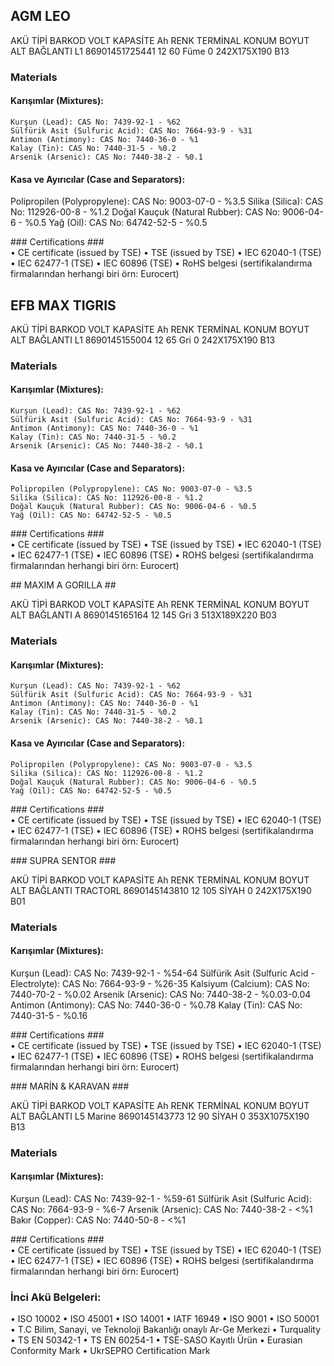 ## AGM LEO ##    
    
AKÜ TİPİ	BARKOD	VOLT	KAPASİTE Ah	RENK	TERMİNAL KONUM	BOYUT 	ALT BAĞLANTI
L1	86901451725441	12	60	Füme	0	242X175X190	B13

### Materials ###
#### Karışımlar (Mixtures): ####
    Kurşun (Lead): CAS No: 7439-92-1 - %62
    Sülfürik Asit (Sulfuric Acid): CAS No: 7664-93-9 - %31
    Antimon (Antimony): CAS No: 7440-36-0 - %1
    Kalay (Tin): CAS No: 7440-31-5 - %0.2
    Arsenik (Arsenic): CAS No: 7440-38-2 - %0.1

#### Kasa ve Ayırıcılar (Case and Separators): ####
Polipropilen (Polypropylene): CAS No: 9003-07-0 - %3.5
Silika (Silica): CAS No: 112926-00-8 - %1.2
Doğal Kauçuk (Natural Rubber): CAS No: 9006-04-6 - %0.5
Yağ (Oil): CAS No: 64742-52-5 - %0.5

### Certifications ###			
•	CE certificate (issued by TSE)
•	TSE		(issued by TSE)
•	IEC 62040-1	(TSE)
•	IEC 62477-1	(TSE)
•	IEC 60896	(TSE)
•	RoHS belgesi  (sertifikalandırma firmalarından herhangi biri örn: Eurocert) 

## EFB MAX TIGRIS ##

AKÜ TİPİ	BARKOD	VOLT	KAPASİTE Ah	RENK	TERMİNAL KONUM	BOYUT 	ALT BAĞLANTI
L1	8690145155004	12	65	Gri	0	242X175X190	B13


### Materials ###
#### Karışımlar (Mixtures): ####
    Kurşun (Lead): CAS No: 7439-92-1 - %62
    Sülfürik Asit (Sulfuric Acid): CAS No: 7664-93-9 - %31
    Antimon (Antimony): CAS No: 7440-36-0 - %1
    Kalay (Tin): CAS No: 7440-31-5 - %0.2
    Arsenik (Arsenic): CAS No: 7440-38-2 - %0.1

#### Kasa ve Ayırıcılar (Case and Separators): ####
    Polipropilen (Polypropylene): CAS No: 9003-07-0 - %3.5
    Silika (Silica): CAS No: 112926-00-8 - %1.2
    Doğal Kauçuk (Natural Rubber): CAS No: 9006-04-6 - %0.5
    Yağ (Oil): CAS No: 64742-52-5 - %0.5
 

### Certifications ###				
•	CE certificate (issued by TSE)
•	TSE		(issued by TSE)
•	IEC 62040-1	(TSE)
•	IEC 62477-1	(TSE)
•	IEC 60896	(TSE)
•	ROHS belgesi   (sertifikalandırma firmalarından herhangi biri örn: Eurocert)

## MAXIM A GORILLA ##

 
AKÜ TİPİ	BARKOD	VOLT	KAPASİTE Ah	RENK	TERMİNAL KONUM	BOYUT 	ALT BAĞLANTI
A	8690145165164	12	145	Gri	3	513X189X220	B03

### Materials ###
#### Karışımlar (Mixtures): ####
    Kurşun (Lead): CAS No: 7439-92-1 - %62
    Sülfürik Asit (Sulfuric Acid): CAS No: 7664-93-9 - %31
    Antimon (Antimony): CAS No: 7440-36-0 - %1
    Kalay (Tin): CAS No: 7440-31-5 - %0.2
    Arsenik (Arsenic): CAS No: 7440-38-2 - %0.1

#### Kasa ve Ayırıcılar (Case and Separators): ####
    Polipropilen (Polypropylene): CAS No: 9003-07-0 - %3.5
    Silika (Silica): CAS No: 112926-00-8 - %1.2
    Doğal Kauçuk (Natural Rubber): CAS No: 9006-04-6 - %0.5
    Yağ (Oil): CAS No: 64742-52-5 - %0.5
 
### Certifications ###					
•	CE certificate (issued by TSE)
•	TSE		(issued by TSE)
•	IEC 62040-1	(TSE)
•	IEC 62477-1	(TSE)
•	IEC 60896	(TSE)
•	ROHS belgesi   (sertifikalandırma firmalarından herhangi biri örn: Eurocert)

### SUPRA SENTOR ###


AKÜ TİPİ	BARKOD	VOLT	KAPASİTE Ah	RENK	TERMİNAL KONUM	BOYUT 	ALT BAĞLANTI
TRACTORL	8690145143810	12	105	SİYAH	0	242X175X190	B01

### Materials ###
#### Karışımlar (Mixtures): ####
Kurşun (Lead): CAS No: 7439-92-1 - %54-64
Sülfürik Asit (Sulfuric Acid - Electrolyte): CAS No: 7664-93-9 - %26-35
Kalsiyum (Calcium): CAS No: 7440-70-2 - %0.02
Arsenik (Arsenic): CAS No: 7440-38-2 - %0.03-0.04
Antimon (Antimony): CAS No: 7440-36-0 - %0.78
Kalay (Tin): CAS No: 7440-31-5 - %0.16
 
### Certifications ###						
•	CE certificate (issued by TSE)
•	TSE		(issued by TSE)
•	IEC 62040-1	(TSE)
•	IEC 62477-1	(TSE)
•	IEC 60896	(TSE)
•	ROHS belgesi   (sertifikalandırma firmalarından herhangi biri örn: Eurocert)


### MARİN & KARAVAN ###

 
AKÜ TİPİ	BARKOD	VOLT	KAPASİTE Ah	RENK	TERMİNAL KONUM	BOYUT 	ALT BAĞLANTI
L5 Marine	8690145143773	12	90	SİYAH	0	353X1075X190	B13

### Materials ###
#### Karışımlar (Mixtures): ####
Kurşun (Lead): CAS No: 7439-92-1 - %59-61
Sülfürik Asit (Sulfuric Acid): CAS No: 7664-93-9 - %6-7
Arsenik (Arsenic): CAS No: 7440-38-2 - <%1
Bakır (Copper): CAS No: 7440-50-8 - <%1


### Certifications ###	
•	CE certificate (issued by TSE)
•	TSE		(issued by TSE)
•	IEC 62040-1	(TSE)
•	IEC 62477-1	(TSE)
•	IEC 60896	(TSE)
•	ROHS belgesi   (sertifikalandırma firmalarından herhangi biri örn: Eurocert)




### İnci Akü Belgeleri: ###
•	ISO 10002
•	ISO 45001
•	ISO 14001
•	IATF 16949
•	ISO 9001
•	ISO 50001
•	T.C Bilim, Sanayi, ve Teknoloji Bakanlığı onaylı Ar-Ge Merkezi
•	Turquality
•	TS EN 50342-1
•	TS EN 60254-1
•	TSE-SASO Kayıtlı Ürün
•	Eurasian Conformity Mark
•	UkrSEPRO Certification Mark
